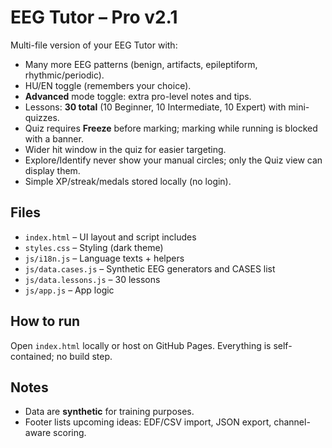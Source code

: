 # EEG Tutor – Pro v2.1

Multi-file version of your EEG Tutor with:
- Many more EEG patterns (benign, artifacts, epileptiform, rhythmic/periodic).
- HU/EN toggle (remembers your choice).
- **Advanced** mode toggle: extra pro-level notes and tips.
- Lessons: **30 total** (10 Beginner, 10 Intermediate, 10 Expert) with mini-quizzes.
- Quiz requires **Freeze** before marking; marking while running is blocked with a banner.
- Wider hit window in the quiz for easier targeting.
- Explore/Identify never show your manual circles; only the Quiz view can display them.
- Simple XP/streak/medals stored locally (no login).

## Files
- `index.html` – UI layout and script includes
- `styles.css` – Styling (dark theme)
- `js/i18n.js` – Language texts + helpers
- `js/data.cases.js` – Synthetic EEG generators and CASES list
- `js/data.lessons.js` – 30 lessons
- `js/app.js` – App logic

## How to run
Open `index.html` locally or host on GitHub Pages. Everything is self-contained; no build step.

## Notes
- Data are **synthetic** for training purposes.
- Footer lists upcoming ideas: EDF/CSV import, JSON export, channel-aware scoring.
